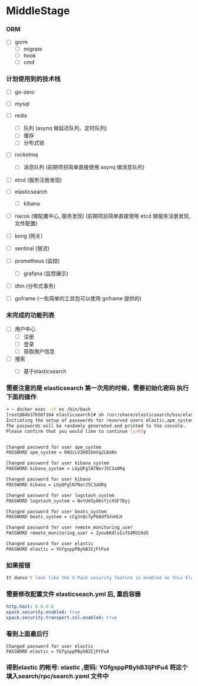 # MiddleStage


### ORM
- [ ] gorm 
    - [ ] migrate
    - [ ] hook
    - [ ] cmd

### 计划使用到的技术栈
- [ ] go-zero
- [ ] mysql
- [ ] redis
    - [ ] 队列 (asynq 做延迟队列、定时队列)
    - [ ] 缓存
    - [ ] 分布式锁
- [ ] rocketmq
    - [ ] 消息队列 (前期项目简单直接使用 asynq 做消息队列)
- [ ] etcd (服务注册发现)
- [ ] elasticsearch
    - [ ] kibana
- [ ] nacos (做配置中心, 服务发现) (前期项目简单直接使用 etcd 做服务注册发现, 文件配置)
- [ ] kong (网关)
- [ ] sentinal (限流)
- [ ] prometheus (监控)
    - [ ] grafana (监控展示)
- [ ] dtm (分布式事务)
- [ ] goframe (一些简单的工具包可以使用 goframe 提供的)


### 未完成的功能列表
- [ ] 用户中心
    - [ ] 注册
    - [ ] 登录
    - [ ] 获取用户信息
- [ ] 搜索
    - [ ] 基于elasticsearch


### 需要注意的是 elasticsearch 第一次用的时候，需要初始化密码 执行下面的操作
```bash
➜ ~ docker exec -it es /bin/bash
[root@04b37b58f104 elasticsearch]# sh /usr/share/elasticsearch/bin/elasticsearch-setup-passwords auto
Initiating the setup of passwords for reserved users elastic,apm_system,kibana,kibana_system,logstash_system,beats_system,remote_monitoring_user.
The passwords will be randomly generated and printed to the console.
Please confirm that you would like to continue [y/N]y


Changed password for user apm_system
PASSWORD apm_system = 00UcLVZKBIbmVq2LDeNn

Changed password for user kibana_system
PASSWORD kibana_system = LUyQFglN7NorJ5C3aORq

Changed password for user kibana
PASSWORD kibana = LUyQFglN7NorJ5C3aORq

Changed password for user logstash_system
PASSWORD logstash_system = NvtUm3yA6sYjcXSF7Dyj

Changed password for user beats_system
PASSWORD beats_system = cCgJnQc7yP68dfSXsHLH

Changed password for user remote_monitoring_user
PASSWORD remote_monitoring_user = 2you6KdlsIsfS4M2CKd5

Changed password for user elastic
PASSWORD elastic = YGfgsppPByhB3IjFtFu4
```
### 如果报错
```bash
It doesn't look like the X-Pack security feature is enabled on this Elasticsearch node.
```
### 需要修改配置文件 elasticseach.yml 后, 重启容器
```yaml
http.host: 0.0.0.0
xpack.security.enabled: true
xpack.security.transport.ssl.enabled: true
```
### 看到上面最后行
```
Changed password for user elastic
PASSWORD elastic = YGfgsppPByhB3IjFtFu4
```
### 得到elastic 的帐号: elastic ,密码: YGfgsppPByhB3IjFtFu4 将这个填入search/rpc/search.yaml 文件中